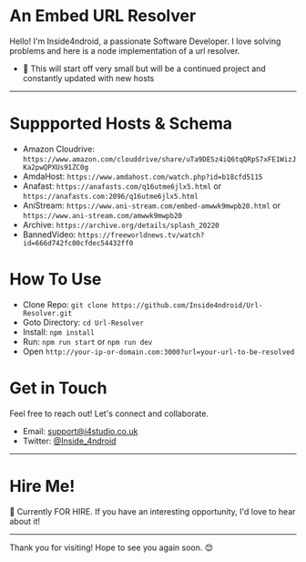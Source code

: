 # An Embed URL Resolver

Hello! I'm Inside4ndroid, a passionate Software Developer. I love solving problems and here is a node implementation of a url resolver.

- 💼 This will start off very small but will be a continued project and constantly updated with new hosts

---

# Suppported Hosts & Schema

- Amazon Cloudrive: `https://www.amazon.com/clouddrive/share/uTa9DESz4iQ6tqQRpS7xFE1WizJKa2pwQPXUs91ZC0g`
- AmdaHost: `https://www.amdahost.com/watch.php?id=b18cfd5115`
- Anafast: `https://anafasts.com/q16utme6jlx5.html` or `https://anafasts.com:2096/q16utme6jlx5.html`
- AniStream: `https://www.ani-stream.com/embed-amwwk9mwpb20.html` or `https://www.ani-stream.com/amwwk9mwpb20`
- Archive: `https://archive.org/details/splash_20220`
- BannedVideo: `https://freeworldnews.tv/watch?id=666d742fc00cfdec54432ff0`

# How To Use

- Clone Repo: `git clone https://github.com/Inside4ndroid/Url-Resolver.git`
- Goto Directory: `cd Url-Resolver`
- Install: `npm install`
- Run: `npm run start` or `npm run dev`
- Open `http://your-ip-or-domain.com:3000?url=your-url-to-be-resolved`

# Get in Touch

Feel free to reach out! Let's connect and collaborate.

- Email: support@i4studio.co.uk
- Twitter: [@Inside_4ndroid](https://twitter.com/Inside_4ndroid)

---

# Hire Me!

👀 Currently FOR HIRE. If you have an interesting opportunity, I'd love to hear about it!

---

Thank you for visiting! Hope to see you again soon. 😊